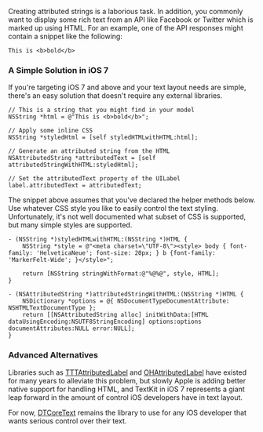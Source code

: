 Creating attributed strings is a laborious task. In addition, you commonly want to display some rich text from an API like Facebook or Twitter which is marked up using HTML. For an example, one of the API responses might contain a snippet like the following:

```
This is <b>bold</b>
```

### A Simple Solution in iOS 7

If you're targeting iOS 7 and above and your text layout needs are simple, there's an easy solution that doesn't require any external libraries.

```
// This is a string that you might find in your model
NSString *html = @"This is <b>bold</b>";
    
// Apply some inline CSS
NSString *styledHtml = [self styledHTMLwithHTML:html];
    
// Generate an attributed string from the HTML
NSAttributedString *attributedText = [self attributedStringWithHTML:styledHtml];
    
// Set the attributedText property of the UILabel
label.attributedText = attributedText;
```

The snippet above assumes that you've declared the helper methods below. Use whatever CSS style you like to easily control the text styling. Unfortunately, it's not well documented what subset of CSS is supported, but many simple styles are supported.

```
- (NSString *)styledHTMLwithHTML:(NSString *)HTML {
    NSString *style = @"<meta charset=\"UTF-8\"><style> body { font-family: 'HelveticaNeue'; font-size: 20px; } b {font-family: 'MarkerFelt-Wide'; }</style>";
    
    return [NSString stringWithFormat:@"%@%@", style, HTML];
}

- (NSAttributedString *)attributedStringWithHTML:(NSString *)HTML {
    NSDictionary *options = @{ NSDocumentTypeDocumentAttribute: NSHTMLTextDocumentType };
    return [[NSAttributedString alloc] initWithData:[HTML dataUsingEncoding:NSUTF8StringEncoding] options:options documentAttributes:NULL error:NULL];
}
```

### Advanced Alternatives

Libraries such as [TTTAttributedLabel](https://github.com/mattt/TTTAttributedLabel) and [OHAttributedLabel](https://github.com/AliSoftware/OHAttributedLabel) have existed for many years to alleviate this problem, but slowly Apple is adding better native support for handling HTML, and TextKit in iOS 7 represents a giant leap forward in the amount of control iOS developers have in text layout.

For now, [DTCoreText](https://github.com/Cocoanetics/DTCoreText) remains the library to use for any iOS developer that wants serious control over their text.